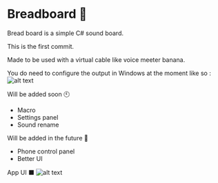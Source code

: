 # Breadboard 🍞

Bread board is a simple C# sound board. 

This is the first commit.

Made to be used with a virtual cable like voice meeter banana.

You do need to configure the output in Windows at the moment like so : ![alt text](https://i.imgur.com/0Sby71b.png)

Will be added soon 🕙

- Macro
- Settings panel
- Sound rename

Will be added in the future 🔦

- Phone control panel
- Better UI

App UI ⬛
![alt text](https://i.imgur.com/Y8LkyNv.png)
